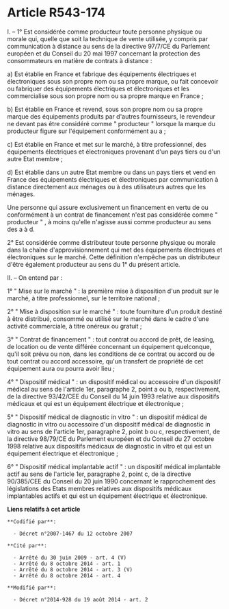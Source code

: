 # Article R543-174

I. – 1° Est considérée comme producteur toute personne physique ou morale qui, quelle que soit la technique de vente
utilisée, y compris par communication à distance au sens de la directive 97/7/CE du Parlement européen et du Conseil du 20
mai 1997 concernant la protection des consommateurs en matière de contrats à distance :

a) Est établie en France et fabrique des équipements électriques et électroniques sous son propre nom ou sa propre marque, ou
fait concevoir ou fabriquer des équipements électriques et électroniques et les commercialise sous son propre nom ou sa
propre marque en France ;

b) Est établie en France et revend, sous son propre nom ou sa propre marque des équipements produits par d'autres
fournisseurs, le revendeur ne devant pas être considéré comme " producteur " lorsque la marque du producteur figure sur
l'équipement conformément au a ;

c) Est établie en France et met sur le marché, à titre professionnel, des équipements électriques et électroniques provenant
d'un pays tiers ou d'un autre Etat membre ;

d) Est établie dans un autre Etat membre ou dans un pays tiers et vend en France des équipements électriques et électroniques
par communication à distance directement aux ménages ou à des utilisateurs autres que les ménages.

Une personne qui assure exclusivement un financement en vertu de ou conformément à un contrat de financement n'est pas
considérée comme " producteur " , à moins qu'elle n'agisse aussi comme producteur au sens des a à d.

2° Est considérée comme distributeur toute personne physique ou morale dans la chaîne d'approvisionnement qui met des
équipements électriques et électroniques sur le marché. Cette définition n'empêche pas un distributeur d'être également
producteur au sens du 1° du présent article.

II. – On entend par :

1° " Mise sur le marché " : la première mise à disposition d'un produit sur le marché, à titre professionnel, sur le
territoire national ;

2° " Mise à disposition sur le marché " : toute fourniture d'un produit destiné à être distribué, consommé ou utilisé sur le
marché dans le cadre d'une activité commerciale, à titre onéreux ou gratuit ;

3° " Contrat de financement " : tout contrat ou accord de prêt, de leasing, de location ou de vente différée concernant un
équipement quelconque, qu'il soit prévu ou non, dans les conditions de ce contrat ou accord ou de tout contrat ou accord
accessoire, qu'un transfert de propriété de cet équipement aura ou pourra avoir lieu ;

4° " Dispositif médical " : un dispositif médical ou accessoire d'un dispositif médical au sens de l'article 1er, paragraphe
2, point a ou b, respectivement, de la directive 93/42/CEE du Conseil du 14 juin 1993 relative aux dispositifs médicaux et
qui est un équipement électrique et électronique ;

5° " Dispositif médical de diagnostic in vitro " : un dispositif médical de diagnostic in vitro ou accessoire d'un dispositif
médical de diagnostic in vitro au sens de l'article 1er, paragraphe 2, point b ou c, respectivement, de la directive 98/79/CE
du Parlement européen et du Conseil du 27 octobre 1998 relative aux dispositifs médicaux de diagnostic in vitro et qui est un
équipement électrique et électronique ;

6° " Dispositif médical implantable actif " : un dispositif médical implantable actif au sens de l'article 1er, paragraphe 2,
point c, de la directive 90/385/CEE du Conseil du 20 juin 1990 concernant le rapprochement des législations des Etats membres
relatives aux dispositifs médicaux implantables actifs et qui est un équipement électrique et électronique.

**Liens relatifs à cet article**

	**Codifié par**:

	  - Décret n°2007-1467 du 12 octobre 2007

	**Cité par**:

	  - Arrêté du 30 juin 2009 - art. 4 (V)
	  - Arrêté du 8 octobre 2014 - art. 1
	  - Arrêté du 8 octobre 2014 - art. 3 (V)
	  - Arrêté du 8 octobre 2014 - art. 4

	**Modifié par**:

	  - Décret n°2014-928 du 19 août 2014 - art. 2
